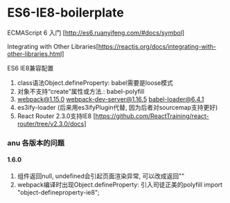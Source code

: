 # ES6-IE8-boilerplate

ECMAScript 6 入门 [http://es6.ruanyifeng.com/#docs/symbol]

Integrating with Other Libraries[https://reactjs.org/docs/integrating-with-other-libraries.html]


ES6 IE8兼容配置

1. class语法Object.defineProperty: babel需要是loose模式
2. 对象不支持“create”属性或方法.: babel-polyfill
3. webpack@1.15.0  webpack-dev-server@1.16.5  babel-loader@6.4.1
4. es3ify-loader (后来用es3ifyPlugin代替, 因为后者对sourcemap支持更好)
5. React Router 2.3.0支持IE8 [https://github.com/ReactTraining/react-router/tree/v2.3.0/docs]


### anu 各版本的问题

#### 1.6.0
1. 组件返回null, undefined会引起页面渲染异常, 可以改成返回"" 
2. webpack编译时出现Object.defineProperty:  引入司徒正美的polyfill import "object-defineproperty-ie8";

